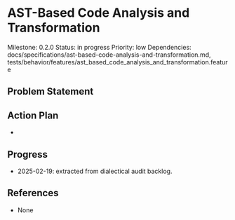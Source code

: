 # AST-Based Code Analysis and Transformation
Milestone: 0.2.0
Status: in progress
Priority: low
Dependencies: docs/specifications/ast-based-code-analysis-and-transformation.md, tests/behavior/features/ast_based_code_analysis_and_transformation.feature

## Problem Statement
<description>


## Action Plan
- <tasks>

## Progress
- 2025-02-19: extracted from dialectical audit backlog.

## References
- None
